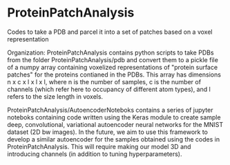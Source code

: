 # ProteinPatchAnalysis
Codes to take a PDB and parcel it into a set of patches based on a voxel representation

Organization:
ProteinPatchAnalysis contains python scripts to take PDBs from the folder ProteinPatchAnalysis/pdb and convert them to a pickle file
of a numpy array containing voxelized representations of "protein surface patches" for the proteins contianed in the PDBs. This array has
dimensions n x c x l x l x l, where n is the number of samples, c is the number of channels (which refer here to occupancy of different
atom types), and l refers to the size length in voxels.

ProteinPatchAnalysis/AutoencoderNoteboks contains a series of jupyter noteboks containing code written using the Keras module to create
sample deep, convolutional, variational autoencoder neural networks for the MNIST dataset (2D bw images). In the future, we aim to use
this framework to develop a similar autoencoder for the samples obtained using the codes in ProteinPatchAnalysis. This will require
making our model 3D and introducing channels (in addition to tuning hyperparameters).
